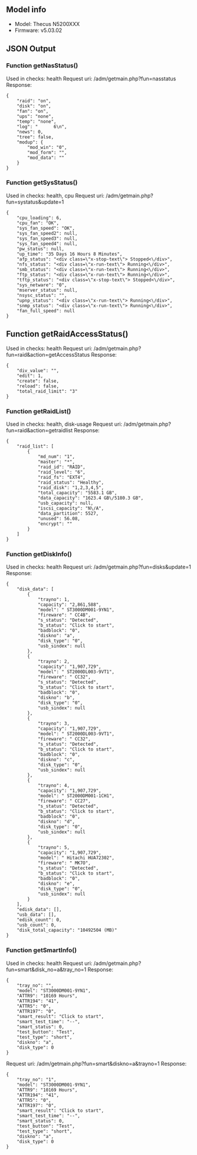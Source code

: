 ## Model info

* Model: Thecus N5200XXX
* Firmware: v5.03.02

## JSON Output

### Function getNasStatus()
Used in checks: health
Request uri: /adm/getmain.php?fun=nasstatus
Response:
```
{
    "raid": "on",
    "disk": "on",
    "fan": "on",
    "ups": "none",
    "temp": "none",
    "log": "      6\n",
    "news": 0,
    "tree": false,
    "modup": {
        "mod_win": "0",
        "mod_form": "",
        "mod_data": ""
    }
}
```

### Function getSysStatus()
Used in checks: health, cpu
Request uri: /adm/getmain.php?fun=systatus&update=1
```
{
    "cpu_loading": 6,
    "cpu_fan": "OK",
    "sys_fan_speed": "OK",
    "sys_fan_speed2": null,
    "sys_fan_speed3": null,
    "sys_fan_speed4": null,
    "pw_status": null,
    "up_time": "35 Days 16 Hours 8 Minutes",
    "afp_status": "<div class=\"x-stop-text\"> Stopped<\/div>",
    "nfs_status": "<div class=\"x-run-text\"> Running<\/div>",
    "smb_status": "<div class=\"x-run-text\"> Running<\/div>",
    "ftp_status": "<div class=\"x-run-text\"> Running<\/div>",
    "tftp_status": "<div class=\"x-stop-text\"> Stopped<\/div>",
    "sys_netware": "0",
    "mserver_status": null,
    "nsysc_status": "",
    "upnp_status": "<div class=\"x-run-text\"> Running<\/div>",
    "snmp_status": "<div class=\"x-run-text\"> Running<\/div>",
    "fan_full_speed": null
}
```


## Function getRaidAccessStatus()
Used in checks: health
Request uri: /adm/getmain.php?fun=raid&action=getAccessStatus
Response:
```
{
    "div_value": "",
    "edit": 1,
    "create": false,
    "reload": false,
    "total_raid_limit": "3"
}
```

### Function getRaidList()
Used in checks: health, disk-usage
Request uri: /adm/getmain.php?fun=raid&action=getraidlist
Response:
```
{
    "raid_list": [
        {
            "md_num": "1",
            "master": "*",
            "raid_id": "RAID",
            "raid_level": "6",
            "raid_fs": "EXT4",
            "raid_status": "Healthy",
            "raid_disk": "1,2,3,4,5",
            "total_capacity": "5583.1 GB",
            "data_capacity": "1623.4 GB\/5180.3 GB",
            "usb_capacity": null,
            "iscsi_capacity": "N\/A",
            "data_partition": 5527,
            "unused": 56.08,
            "encrypt": ""
        }
    ]
}
```

### Function getDiskInfo()
Used in checks: health
Request uri: /adm/getmain.php?fun=disks&update=1
Response:
```
{
    "disk_data": [
        {
            "trayno": 1,
            "capacity": "2,861,588",
            "model": " ST3000DM001-9YN1",
            "fireware": " CC4B",
            "s_status": "Detected",
            "b_status": "Click to start",
            "badblock": "0",
            "diskno": "a",
            "disk_type": "0",
            "usb_sindex": null
        },
        {
            "trayno": 2,
            "capacity": "1,907,729",
            "model": " ST2000DL003-9VT1",
            "fireware": " CC32",
            "s_status": "Detected",
            "b_status": "Click to start",
            "badblock": "0",
            "diskno": "b",
            "disk_type": "0",
            "usb_sindex": null
        },
        {
            "trayno": 3,
            "capacity": "1,907,729",
            "model": " ST2000DL003-9VT1",
            "fireware": " CC32",
            "s_status": "Detected",
            "b_status": "Click to start",
            "badblock": "0",
            "diskno": "c",
            "disk_type": "0",
            "usb_sindex": null
        },
        {
            "trayno": 4,
            "capacity": "1,907,729",
            "model": " ST2000DM001-1CH1",
            "fireware": " CC27",
            "s_status": "Detected",
            "b_status": "Click to start",
            "badblock": "0",
            "diskno": "d",
            "disk_type": "0",
            "usb_sindex": null
        },
        {
            "trayno": 5,
            "capacity": "1,907,729",
            "model": " Hitachi HUA72302",
            "fireware": " MK7O",
            "s_status": "Detected",
            "b_status": "Click to start",
            "badblock": "0",
            "diskno": "e",
            "disk_type": "0",
            "usb_sindex": null
        }
    ],
    "edisk_data": [],
    "usb_data": [],
    "edisk_count": 0,
    "usb_count": 0,
    "disk_total_capacity": "10492504 (MB)"
}
```

### Function getSmartInfo()
Used in checks: health
Request uri: /adm/getmain.php?fun=smart&disk_no=a&tray_no=1
Response:
```
{
    "tray_no": "",
    "model": "ST3000DM001-9YN1",
    "ATTR9": "10169 Hours",
    "ATTR194": "41",
    "ATTR5": "0",
    "ATTR197": "0",
    "smart_result": "Click to start",
    "smart_test_time": "--",
    "smart_status": 0,
    "test_button": "Test",
    "test_type": "short",
    "diskno": "a",
    "disk_type": 0
}
```

Request uri: /adm/getmain.php?fun=smart&diskno=a&trayno=1
Response:
```
{
    "tray_no": "1",
    "model": "ST3000DM001-9YN1",
    "ATTR9": "10169 Hours",
    "ATTR194": "41",
    "ATTR5": "0",
    "ATTR197": "0",
    "smart_result": "Click to start",
    "smart_test_time": "--",
    "smart_status": 0,
    "test_button": "Test",
    "test_type": "short",
    "diskno": "a",
    "disk_type": 0
}
```
